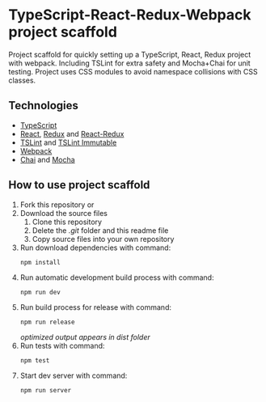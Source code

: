 # TypeScript-React-Redux-Webpack project scaffold
Project scaffold for quickly setting up a TypeScript, React, Redux project with webpack. Including TSLint for extra safety and Mocha+Chai for unit testing. Project uses CSS modules to avoid namespace collisions with CSS classes.

## Technologies
- [TypeScript](https://www.typescriptlang.org/)
- [React](https://reactjs.org/), [Redux](https://redux.js.org/) and [React-Redux](https://react-redux.js.org/)
- [TSLint](https://palantir.github.io/tslint/) and [TSLint Immutable](https://github.com/jonaskello/tslint-immutable)
- [Webpack](https://webpack.js.org/)
- [Chai](https://www.chaijs.com/) and [Mocha](https://mochajs.org/)

## How to use project scaffold
1. Fork this repository or
1. Download the source files
    1. Clone this repository
    1. Delete the *.git* folder and this readme file
    1. Copy source files into your own repository
1. Run download dependencies with command:
    ```
    npm install
    ```
1. Run automatic development build process with command:
    ```
    npm run dev
    ```
1. Run build process for release with command:
    ```
    npm run release
    ```
    *optimized output appears in *dist* folder*
1. Run tests with command:
    ```
    npm test
    ```
1. Start dev server with command:
    ```
    npm run server
    ```
